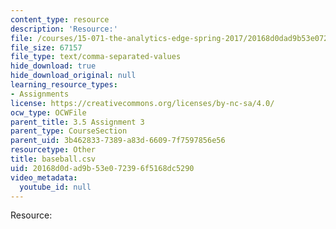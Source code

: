 ```yaml
---
content_type: resource
description: 'Resource:'
file: /courses/15-071-the-analytics-edge-spring-2017/20168d0dad9b53e072396f5168dc5290_baseball.csv
file_size: 67157
file_type: text/comma-separated-values
hide_download: true
hide_download_original: null
learning_resource_types:
- Assignments
license: https://creativecommons.org/licenses/by-nc-sa/4.0/
ocw_type: OCWFile
parent_title: 3.5 Assignment 3
parent_type: CourseSection
parent_uid: 3b462833-7389-a83d-6609-7f7597856e56
resourcetype: Other
title: baseball.csv
uid: 20168d0d-ad9b-53e0-7239-6f5168dc5290
video_metadata:
  youtube_id: null
---
```

Resource: